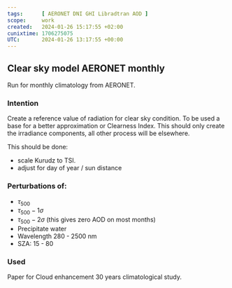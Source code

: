 ```yaml
---
tags:      [ AERONET DNI GHI Libradtran AOD ]
scope:     work
created:   2024-01-26 15:17:55 +02:00
cunixtime: 1706275075
UTC:       2024-01-26 13:17:55 +00:00
---
```


## Clear sky model AERONET monthly

Run for monthly climatology from AERONET.

### Intention

Create a reference value of radiation for clear sky condition.
To be used a base for a better approximation or Clearness Index.
This should only create the irradiance components, all other
process will be elsewhere.

This should be done:

 - scale Kurudz to TSI.
 - adjust for day of year / sun distance

### Perturbations of:

 - $\tau_{500}$
 - $\tau_{500} - 1\sigma$
 - $\tau_{500} - 2\sigma$ (this gives zero AOD on most months)
 - Precipitate water
 - Wavelength 280 - 2500 nm
 - SZA: 15 - 80

### Used

Paper for Cloud enhancement 30 years climatological study.

